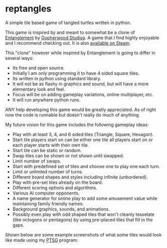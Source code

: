 # reptangles
A simple tile based game of tangled turtles written in python.

This game is inspired by and meant to somewhat be a clone of [Entanglement](https://entanglement.gopherwoodstudios.com/) by [Gopherwood Studios](https://www.gopherwoodstudios.com/). A game that I find highly enjoyable and I recommend checking out. It is also [available on Steam](https://steamcommunity.com/app/719140).

This "clone" however while inspired by Entanglement is going to differ in several ways: 

* Its free and open source.
* Initially I am only programming it to have 4 sided square tiles.
* Its written in python using standard library.
* It will not be as flashy in graphics and sound, but will have a more elementary look and feel.
* Focus will be on adding gameplay variations, online multiplayer, etc.
* It will run anywhere python runs.
  
ANY help developing this game would be greatly appreciated. As of right now the code is runnable but doesn't really do much of anything.

My future vision for this game includes the following gameplay ideas:

* Play with at least 3, 4, and 6 sided tiles (Triangle, Square, Hexagon).
* Start tile players start on can be either one tile all players start on or each player starts with their own tile.
* Start tile can be static or random.
* Swap tiles can be shown or not shown until swapped.
* Limit number of swaps.
* Start with predefined set of tiles and choose one to play one each turn.
* Limit or unlimted number of turns.
* Different board shapes and styles including infinite (unbordered).
* Play with pre-set tiles already on the board.
* Different scoring options and algorithms.
* Various AI computer opponents.
* A name generator for online play to add some amusement value while maintaining family friendly names.
* Background graphics, sounds, and animations.
* Possibly even play with odd shaped tiles that won't cleanly tesselate (like octogons or pentagons) by using pre-placed tiles that fill in the gaps.

Shown below are some example screenshots of what some tiles would look like made using my [PTSG](https://github.com/enveezee/ptsg) program:
